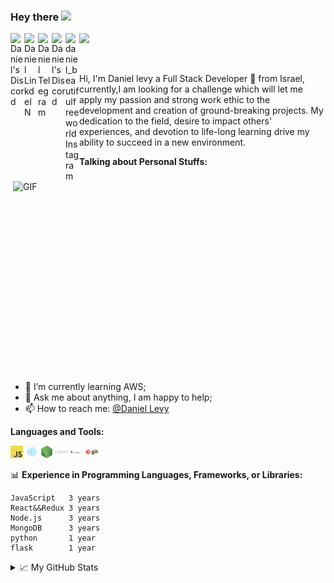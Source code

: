 ### Hey there <img src="https://media.giphy.com/media/hvRJCLFzcasrR4ia7z/giphy.gif" width="25px">
<a target="_blank" rel="noopener noreferrer" href="https://discord.gg/WqBSqVsP">
  <img align="left" alt="Daniel's Discord" width="22px" src="https://cdn.jsdelivr.net/npm/simple-icons@v3/icons/discord.svg" />
</a>

<a target="_blank" rel="noopener noreferrer" href="https://www.linkedin.com/in/daniel-levy-fullstack-developer/">
  <img align="left" alt="Daniel LinkdeIN" backgroundColor="red" width="22px" src="https://cdn.jsdelivr.net/npm/simple-icons@v3/icons/linkedin.svg" />
</a>
<a target="_blank" rel="noopener noreferrer" href="https://t.me/joinchat/OdWfMBbarOqVkWe-OhrMRg">
  <img align="left" alt="Daniel Telegram" width="22px" src="https://cdn.jsdelivr.net/npm/simple-icons@v3/icons/telegram.svg" />
</a>
<a target="_blank" rel="noopener noreferrer" href="http://wasap.my/972542575616">
  <img align="left" alt="Daniel's Discord" width="22px" src="https://cdn.jsdelivr.net/npm/simple-icons@v3/icons/whatsapp.svg" />
</a>
<a target="_blank" rel="noopener noreferrer" href="https://www.instagram.com/daniel_beautifulfreeworld/">
  <img align="left" alt="daniel_beautifulfreeworld Instagram" width="22px" src="https://cdn.jsdelivr.net/npm/simple-icons@v3/icons/instagram.svg" />
</a>



![](https://visitor-badge.glitch.me/badge?page_id=swiftkatana.swiftkatana)

<br />

Hi, I'm Daniel levy a Full Stack Developer 🚀 from Israel, currently,I am looking for a challenge which will let me apply my passion and strong work ethic to the development and creation of ground-breaking projects. My dedication to the field, desire to impact others' experiences, and devotion to life-long learning drive my ability to succeed in a new environment.  


  <img align="right" alt="GIF" src="https://github.com/abhisheknaiidu/abhisheknaiidu/blob/master/code.gif?raw=true" width="500" height="320" />
  
**Talking about Personal Stuffs:**

<!-- - 👨🏽‍💻 I’m currently working  :wink:; -->
- 🌱 I’m currently learning AWS; 
- 💬 Ask me about anything, I am happy to help;
- 📫 How to reach me: [@Daniel Levy](mailto:danial1029@hotmail.com)
<!-- 📝[Resume](https://drive.google.com/file/d/10GKdScol1BXsMQmSVO30rswZ8lqkakmy/view) -->

**Languages and Tools:**  

<code><img height="20" src="https://raw.githubusercontent.com/github/explore/80688e429a7d4ef2fca1e82350fe8e3517d3494d/topics/javascript/javascript.png"></code>
<code><img height="20" src="https://raw.githubusercontent.com/github/explore/80688e429a7d4ef2fca1e82350fe8e3517d3494d/topics/react/react.png"></code>
<code><img height="20" src="https://raw.githubusercontent.com/github/explore/80688e429a7d4ef2fca1e82350fe8e3517d3494d/topics/nodejs/nodejs.png"></code>
<code><img height="20" src="https://raw.githubusercontent.com/github/explore/80688e429a7d4ef2fca1e82350fe8e3517d3494d/topics/express/express.png"></code>
<code><img height="20" src="https://raw.githubusercontent.com/github/explore/80688e429a7d4ef2fca1e82350fe8e3517d3494d/topics/mongodb/mongodb.png"></code>
<code><img height="20" src="https://raw.githubusercontent.com/github/explore/80688e429a7d4ef2fca1e82350fe8e3517d3494d/topics/git/git.png"></code>

📊 **Experience in Programming Languages, Frameworks, or Libraries:**
<!--START_SECTION:waka-->
```text
JavaScript   3 years  
React&&Redux 3 years  
Node.js      3 years  
MongoDB      3 years
python       1 year
flask        1 year
```
<!--END_SECTION:waka-->



<details>
<summary>📈 My GitHub Stats</summary>

 [![Anurag's github stats](https://github-readme-stats.vercel.app/api?username=swiftkatana)](https://github.com/swiftkatana/github-readme-stats) 
</details>



